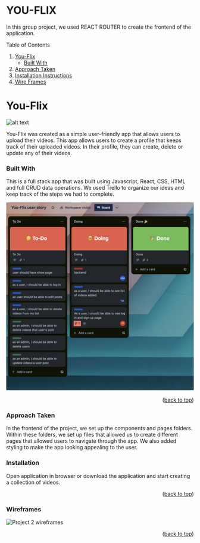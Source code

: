 # YOU-FLIX

In this group project, we used REACT ROUTER to create the frontend of the application. 


<!--Table of Contents-->
Table of Contents
<ol>
  <li>
    <a href= "#You-Flix">You-Flix </a>
    <ul>
      <li><a href="#Built-with"> Built With</a></li>
    </ul>
    </li>
    <li>
      <a href="#approach-taken">Approach Taken</a>

  <li><a href="#installation-instructions">Installation Instructions</a></li>
<li><a href="#wire-frames">Wire Frames</a></li>       

</ol>

<!--About the Project-->
# You-Flix
![alt text](https://.jpg)

You-Flix was created as a simple user-friendly app that allows users to upload their videos. This app allows users to create a profile that keeps track of their uploaded videos. In their profile, they can create, delete or update any of their videos.

### Built With
This is a full stack app that was built using Javascript, React, CSS, HTML and full CRUD data operations. We used Trello to organize our ideas and keep track of the steps we had to complete.

![**Project 3 Trello**](images/youflix.jpeg)

<p align="right">(<a href="#top">back to top</a>)</p>

### Approach Taken
In the frontend of the project, we set up the components and pages folders. Within these folders, we set up files that allowed us to create different pages that allowed users to navigate through the app. We also added styling to make the app looking appealing to the user. 

### Installation 
Open application in browser or download the application and start creating a collection of videos.

<p align="right">(<a href="#top">back to top</a>)</p>



### Wireframes
![**Project 2 wireframes**](.jpeg)


<p align="right">(<a href="#top">back to top</a>)</p>



